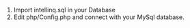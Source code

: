 1. Import intellinq.sql in your Database
2. Edit php/Config.php and connect with your MySql database.